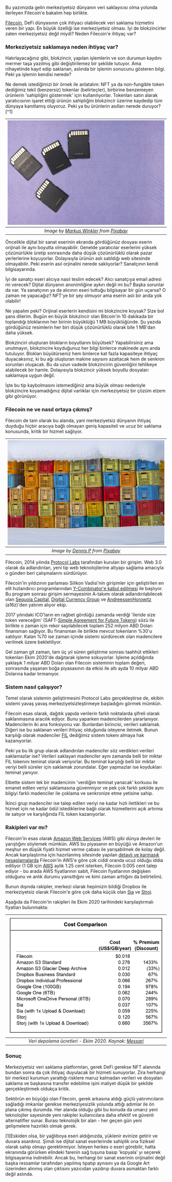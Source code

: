 Bu yazımızda gelin merkeziyetsiz dünyanın veri saklayıcısı olma yolunda ilerleyen Filecoin'e bakalım hep birlikte. 

[Filecoin](https://filecoin.io), DeFi dünyasının çok ihtiyacı olabilecek veri saklama hizmetini veren bir yapı. En büyük özelliği ise merkeziyetsiz olması. İyi de blokzincirler zaten merkeziyetsiz değil miydi? Neden Filecoin'e ihtiyaç var? 

### Merkeziyetsiz saklamaya neden ihtiyaç var?

Hatırlayacağınız gibi, blokzincir, yapılan işlemlerin ve son durumun kaydını mermer taşa yazılmış gibi değiştirilemez bir şekilde tutuyor. Ama nihayetinde kayıt edip saklanan, aslında bir işlemin sonucunu  gösteren bilgi. Peki ya işlemin kendisi nerede? 

Ne demek istediğimizi bir örnek ile anlatalım: NFT ya da non-fungible token dediğimiz tekil (benzersiz) tokenlar (belirteçler), birbirine benzemeyen ürünlerin 'sahipliğini göstermek' için kullanılıyorlar. Tokenları satın alarak yaratıcısının işaret ettiği ürünün sahipliğini blokzincir üzerine kaydedip tüm dünyaya kanıtlamış oluyoruz. Peki ya bu ürünlerin asılları nerede duruyor?[^1]

| ![sd_cards](/assets/sd-card-5206408_800.jpg)|
|:--:| 
| *Image by [Markus Winkler](https://pixabay.com/users/viarami-13458823/) from [Pixabay](https://pixabay.com/)*|

Öncelikle dijital bir sanat eserinin ekranda gördüğünüz dosyası eserin orijinali ile aynı boyutta olmayabilir. Genelde yaratıcılar eserlerini yüksek çözünürlükle üretip sonrasında daha düşük çözünürlüklü olarak pazar yerlerlerine koyuyorlar. Dolayısıyla ürünün aslı satıldığı web sitesinde olmayabilir. Peki eserin asıl orjinalini nerede saklıyorlar? Sanatçının kendi bilgisayarında. 

İyi de sanatçı eseri alıcıya nasıl teslim edecek? Alıcı sanatçıya email adresi mi verecek? Dijital dünyanın anonimliğine aykırı değil mi bu? Başka sorunlar da var. Ya sanatçının ya da alıcının eseri tuttuğu bilgisayar bir gün uçarsa? O zaman ne yapacağız? NFT'ye bir şey olmuyor ama eserin aslı bir anda yok olabilir!

Ne yapalım peki? Orijinal eserlerin kendisini mi blokzincire koysak? Size bol şans dilerim. Bugün en büyük blokzincir olan Bitcoin'in 10 dakikada bir toplandığı bloklarının her birinin büyüklüğü 1 MB büyüklüğünde. Şu yazıda gördüğünüz resimlerin her biri düşük çözünürlüklü olarak bile 1 MB'dan daha yüksek. 

Blokzinciri oluşturan blokların boyutlarını büyütsek? Yapabilirsiniz ama unutmayın, blokzincire koyduğunuz her bilgi binlerce makinede aynı anda tutuluyor. Blokları büyütürseniz hem binlerce kat fazla kapasiteye ihtiyaç duyacaksınız, ki bu ağı oluşturan makine sayısını azaltacak hem de senkron sorunları oluşacak. Bu da uzun vadede blokzincirin güvenliğini tehlikeye atabilecek bir hamle. Dolayısıyla blokzincir yüksek boyutlu dosyaları saklamaya uygun değil. 

İşte bu tip kaybolmasını istemediğiniz ama büyük olması nedeniyle blokzincire koyamadığınız dijital varlıklar için merkeziyetsiz bir çözüm elzem gibi görünüyor. 

### Filecoin ne ve nasıl ortaya çıkmış? 

Filecoin de tam olarak bu alanda, yani merkeziyetsiz dünyanın ihtiyaç duyduğu hiçbir aracıya bağlı olmayan geniş kapasiteli ve ucuz bir saklama konusunda, kritik bir hizmet sağlıyor. 

| ![storage_plastics](/assets/plastic-5836598_800.jpg)|
|:--:| 
| *Image by [Dennis P](https://pixabay.com/users/dep377-9418974/) from [Pixabay](https://pixabay.com/)*|

Filecoin, 2014 yılında [Protocol Labs](https://protocol.ai) tarafından kurulan bir girişim. Web 3.0 olarak da adlandırılan, yeni tip web teknolojilerine altyapı sağlama amacıyla o günden beri çalışmalarını sürdürüyor. 

Filecoin'in yıldızının parlaması Silikon Vadisi'nin girişimler için geliştirilen en elit hızlandırıcı programlarından [Y-Combinator'e kabul edilmesi](https://www.ycombinator.com/companies/protocol-labs) ile başlıyor. Bu program sonrası girişim sermayesinin A-takımı olarak adlandırılabilecek olan [Sequoia Capital](https://www.sequoiacap.com), [Digital Currency Group](https://dcg.co) ve [AndreessenHorowitz](https://a16z.com) (a16z)'den yatırım alıyor ekip. 

2017 yılındaki ICO'ların en rağbet gördüğü zamanda verdiği 'ileride size token vereceğim' (SAFT-[Simple Agreement for Future Tokens](https://www.investopedia.com/terms/s/simple-agreement-future-tokens-saft.asp)) sözü ile birlikte o zaman için rekor sayılabilecek toplam 252 milyon ABD Doları finansman sağlıyor. Bu finansman ile birlikte mevcut tokenların %30'u satılıyor. Kalan %70 ise zaman içinde sistemi sürdürecek olan madencilere verilmek üzere bekletiliyor. 

Gel zaman git zaman, tam üç yıl süren geliştirme sonrası taahhüt ettikleri tokenları Ekim 2020'de dağıtarak işleme sokuyorlar. İşleme açıldığında yaklaşık 1 milyar ABD Doları olan Filecoin sisteminin toplam değeri, sonrasında yaşanan boğa piyasasının da etkisi ile altı ayda 10 milyar ABD Dolarına kadar tırmanıyor. 

### Sistem nasıl çalışıyor?

Temel olarak sistemin geliştirmesini Protocol Labs gerçekleştirse de, ekibin sistemi yavaş yavaş merkeziyetsizleştirmeye başladığını görmek mümkün. 

Filecoin esas olarak, dağıtık yapıda verilerin farklı noktalarda şifreli olarak saklanmasına aracılık ediyor. Bunu yaparken madencilerden yararlanıyor. Madencilerin iki ana fonksiyonu var. Bunlardan birincisi, verileri saklamak. Diğeri ise bu saklanan verileri ihtiyaç olduğunda isteyene iletmek. Bunun karşılığı olarak madenciler [FIL](https://www.coingecko.com/en/coins/filecoin) dediğimiz sistem tokenı almaya hak kazanıyorlar. 

Peki ya bu ilk grup olarak adlandırılan madenciler söz verdikleri verileri saklamazlar ise? Verileri saklayan madenciler aynı zamanda belli bir miktar FIL tokenını teminat olarak veriyorlar. Bu teminat karşılığı belli bir miktar veriyi belli süreler için saklamak zorundalar. Eğer yapmazlar ise koydukları teminat yanıyor. 

Elbette sistem tek bir madencinin 'verdiğim teminat yanacak' korkusu ile emanet edilen veriyi saklamasına güvenmiyor ve pek çok farklı şekilde aynı bilgiyi farklı madenciler ile çoklama ve senkronize etme yetisine sahip. 

İkinci grup madenciler ise talep edilen veriyi ne kadar hızlı ilettikleri ve bu hizmet için ne kadar ödül istediklerine bağlı olarak hizmetlerini açık artırma ile satıyor ve karşılığında FIL token kazanıyorlar. 

### Rakipleri var mı?

Filecoin'in esas olarak [Amazon Web Services](https://aws.amazon.com/tr/) (AWS) gibi dünya devleri ile yarıştığını söylemek mümkün. AWS bu piyasanın en büyüğü ve Amazon'un meşhur en düşük fiyatlı hizmet verme çabası ile yarışabilmek de kolay değil. Ancak karşılaştırma için hazırlanmış sitesinde yapılan [detaylı ve karmaşık hesaplamalarda](https://file.app/) Filecoin'in AWS'e göre çok ciddi oranda ucuz olduğu iddia ediliyor (1 GB için [AWS](https://aws.amazon.com/s3/pricing/) aylık 1.25 cent isterken, Filecoin 0.005 cent talep ediyor - bu arada AWS fiyatlarının sabit, Filecoin fiyatlarının değişken olduğunu ve anlık durumu yansıttığını ve kimi zaman arttığını da belirtelim). 

Bunun dışında rakipler, merkezi olarak hepimizin bildiği Dropbox ile merkeziyetsiz olarak Filecoin'e göre çok daha küçük olan [Sia](https://sia.tech/) ve [Stroj](https://www.storj.io/). 

Aşağıda da Filecoin'in rakipleri ile Ekim 2020 tarihindeki karşılaştırmalı fiyatları bulunmakta: 

| ![filecoin_rakipler](/assets/filstats_siastats_storj.png)|
|:--:| 
| *Veri depolama ücretleri - Ekim 2020. Kaynak: [Messari](https://messari.io/asset/filecoin/news)*|

### Sonuç

Merkeziyetsiz veri saklama platformları, gerek DeFi gerekse NFT alanında bundan sonra da çok ihtiyaç duyulacak bir hizmeti sunuyorlar. Zira herhangi bir merkezi kurumun yarattığı risklere maruz kalmadan verileri ve dosyaları saklama ve başkasına transfer edebilme işini maliyet düşük bir şekilde gerçekleştirmek oldukça kritik.

Sektörün en büyüğü olan Filecoin, gerek arkasına aldığı güçlü yatırımcıların sağladığı imkanlar gerekse merkeziyesizlik yolunda attığı adımlar ile ön plana çıkmış durumda. Her alanda olduğu gibi bu konuda da umarız yeni teknolojiler sayesinde yeni rakipler kullanıcılara daha efektif ve güvenli alternatifler sunar. Burası teknolojik bir alan - her geçen gün yeni gelişmelere hazırlıklı olmak gerek. 


[1]Eskiden olsa, bir yağlıboya eseri aldığınızda, yüklenir evinize getirir ve duvara asardınız. Şimdi ise dijital sanat eserlerinde sahiplik ona fiziksel olarak sahip olmayı gerektirmiyor. İsteyen herkes o eseri görebilir, hatta ekranında görürken elindeki farenin sağ tuşuna basıp 'kopyala' yı seçerek bilgisayarına indirebilir. Ancak bu, herhangi bir sanat eserinin orijinalini değil başka ressamlar tarafından yapılmış tıpatıp aynısını ya da Google Art üzerinden alınmış olan çıktısını yazıcıdan yazdırıp duvara asmaktan farklı değil aslında. 

